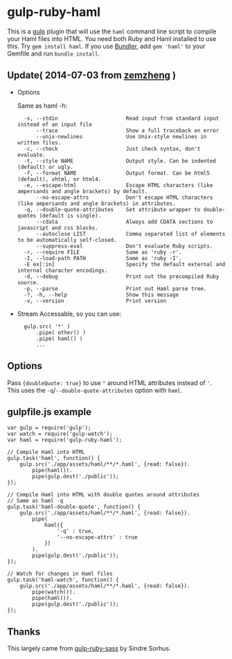 # gulp-ruby-haml

This is a [gulp](http://gulpjs.com/) plugin that will use the `haml` command
line script to compile your Haml files into HTML. You need both Ruby and Haml
installed to use this. Try `gem install haml`. If you use
[Bundler](http://bundler.io/), add `gem 'haml'` to your Gemfile and run
`bundle install`.
## Update( 2014-07-03 from [zemzheng](https://github.com/zemzheng) )
 
* Options

    Same as haml -h:

        -s, --stdin                      Read input from standard input instead of an input file
            --trace                      Show a full traceback on error
            --unix-newlines              Use Unix-style newlines in written files.
        -c, --check                      Just check syntax, don't evaluate.
        -t, --style NAME                 Output style. Can be indented (default) or ugly.
        -f, --format NAME                Output format. Can be html5 (default), xhtml, or html4.
        -e, --escape-html                Escape HTML characters (like ampersands and angle brackets) by default.
            --no-escape-attrs            Don't escape HTML characters (like ampersands and angle brackets) in attributes.
        -q, --double-quote-attributes    Set attribute wrapper to double-quotes (default is single).
            --cdata                      Always add CDATA sections to javascript and css blocks.
            --autoclose LIST             Comma separated list of elements to be automatically self-closed.
            --suppress-eval              Don't evaluate Ruby scripts.
        -r, --require FILE               Same as 'ruby -r'.
        -I, --load-path PATH             Same as 'ruby -I'.
        -E ex[:in]                       Specify the default external and internal character encodings.
        -d, --debug                      Print out the precompiled Ruby source.
        -p, --parse                      Print out Haml parse tree.
        -?, -h, --help                   Show this message
        -v, --version                    Print version

* Stream Accessable, so you can use:
    
        gulp.src( '*' )
            .pipe( other() )
            .pipe( haml() )            
            ...
        

## Options

Pass `{doubleQuote: true}` to use `"` around HTML attributes instead of `'`.
This uses the `-q`/`--double-quote-attributes` option with `haml`.

## gulpfile.js example
    
    var gulp = require('gulp');
    var watch = require('gulp-watch');
    var haml = require('gulp-ruby-haml');
    
    // Compile Haml into HTML
    gulp.task('haml', function() {
        gulp.src('./app/assets/haml/**/*.haml', {read: false}).
            pipe(haml()).
            pipe(gulp.dest('./public'));
    });
    
    // Compile Haml into HTML with double quotes around attributes
    // Same as haml -q
    gulp.task('haml-double-quote', function() {
        gulp.src('./app/assets/haml/**/*.haml', {read: false}).
            pipe(
                haml({
                    '-q' : true,
                    '--no-escape-attrs' : true
                })
            ).
            pipe(gulp.dest('./public'));
    });
    
    // Watch for changes in Haml files
    gulp.task('haml-watch', function() {
        gulp.src('./app/assets/haml/**/*.haml', {read: false}).
            pipe(watch()).
            pipe(haml()).
            pipe(gulp.dest('./public'));
    });


## Thanks

This largely came from [gulp-ruby-sass](https://github.com/sindresorhus/gulp-ruby-sass) by Sindre Sorhus.
